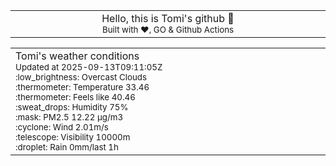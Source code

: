 
<div align="center">
<table>
<tbody>
<td align="center">
<img width="2000" height="0"><br>
Hello, this is Tomi's github 👋<br>
<sup>Built with ❤️, GO & Github Actions</sup><br>
<img width="2000" height="0">
</td>
</tbody>
</table>
</div>
<table>
<tbody>
<td align="left">
<img width="2000" height="0"><br>
Tomi's weather conditions<br>
<sup>Updated at 2025-09-13T09:11:05Z</sup><br>
<sup>:low_brightness: Overcast Clouds</sup><br>
<sup>:thermometer: Temperature 33.46 </sup><br>
<sup>:thermometer: Feels like 40.46</sup><br>
<sup>:sweat_drops: Humidity 75%</sup><br>
<sup>:mask: PM2.5 12.22 μg/m3</sup><br>
<sup>:cyclone: Wind 2.01m/s </sup><br>
<sup>:telescope: Visibility 10000m </sup><br>
<sup>:droplet: Rain 0mm/last 1h </sup><br>
<img width="2000" height="0">
</td>
<td align="left">
<img width="2000" height="0"><br>
<br>
<img width="2000" height="0">
</td>
</tbody>
</table>
</div>
    